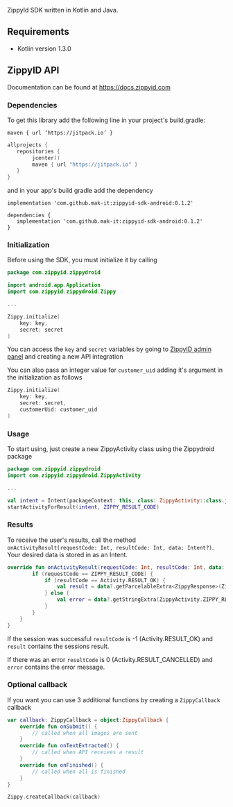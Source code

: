 ZippyId SDK written in Kotlin and Java.

## Requirements

- Kotlin version 1.3.0

## ZippyID API

Documentation can be found at https://docs.zippyid.com

### Dependencies

To get this library add the following line in your project's build.gradle:

`maven { url ‘https://jitpack.io’ }`

```Kotlin
allprojects {
   repositories {
        jcenter()
        maven { url "https://jitpack.io" }
   }
}
```

and in your app's build gradle add the dependency

`implementation 'com.github.mak-it:zippyid-sdk-android:0.1.2'`

```
dependencies {
   implementation 'com.github.mak-it:zippyid-sdk-android:0.1.2'
}
```

### Initialization

Before using the SDK, you must initialize it by calling 

```Kotlin
package com.zippyid.zippydroid

import android.app.Application
import com.zippyid.zippydroid.Zippy

...

Zippy.initialize(
    key: key,
    secret: secret
)
```

You can access the `key` and `secret` variables by going to [ZippyID admin panel](https://demo.zippyid.com/#/api_integrations) and creating a new API integration

You can also pass an integer value for `customer_uid` adding it's argument in the initialization as follows

```Kotlin
Zippy.initialize(
    key: key,
    secret: secret,
    customerUid: customer_uid
)
```

### Usage

To start using, just create a new ZippyActivity class using the Zippydroid package

```Kotlin
package com.zippyid.zippydroid
import com.zippyid.zippydroid.ZippyActivity

...

val intent = Intent(packageContext: this, class: ZippyActivity::class.java)
startActivityForResult(intent, ZIPPY_RESULT_CODE)
```

### Results

To receive the user's results, call the method `onActivityResult(requestCode: Int, resultCode: Int, data: Intent?)`. Your desired data is stored in as an Intent.

```Kotlin
override fun onActivityResult(requestCode: Int, resultCode: Int, data: Intent?) {
        if (requestCode == ZIPPY_RESULT_CODE) {
            if (resultCode == Activity.RESULT_OK) {
                val result = data?.getParcelableExtra<ZippyResponse>(ZippyActivity.ZIPPY_RESULT)
            } else {
                val error = data?.getStringExtra(ZippyActivity.ZIPPY_RESULT)
            }
        }
    }
}
```

If the session was successful `resultCode` is -1 (Activity.RESULT_OK) and `result` contains the sessions result.

If there was an error `resultCode` is 0 (Activity.RESULT_CANCELLED) and `error` contains the error message.

### Optional callback

If you want you can use 3 additional functions by creating a `ZippyCallback` callback

```Kotlin
var callback: ZippyCallback = object:ZippyCallback {
    override fun onSubmit() {
        // called when all images are sent
    }
    override fun onTextExtracted() {
        // called when API receives a result
    }
    override fun onFinished() {
        // called when all is finished
    }
}

Zippy.createCallback(callback)
```
